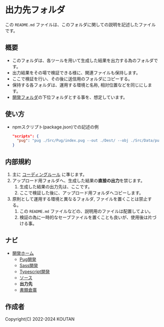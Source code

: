 # 出力先フォルダ

この `README.md` ファイルは、このフォルダに関しての説明を記述したファイルです。

## 概要

- このフォルダは、各ツールを用いて生成した結果を出力する為のフォルダです。
- 出力結果をその場で検証できる様に、関連ファイルも保持します。
- ここで検証を行い、その後に送信用のフォルダにコピーする。
- 保持する各フォルダは、運用する環境と名称, 相対位置などを同じにします。
- [開発フォルダ](../README.md)の下位フォルダとする事を、想定しています。

## 使い方

- npmスクリプト(package.json)での記述の例

    ```json
    "scripts": {
      "pug": "pug ./Src/Pug/index.pug --out ./Dest/ --obj ./Src/Data/pug.json --extension htm --pretty",
    }
    ```

## 内部規約

1. 主に [コーディングルール](../Document/codingrules.md) に準じます。
2. アップロード用フォルダへ、生成した結果の**直接の出力**を禁じます。
    1. 生成した結果の出力先は、ここです。
    2. ここで検証した後に、アップロード用フォルダへコピーします。
3. 原則として運用する環境と異なるフォルダ, ファイルを置くことは禁止する。
    1. この `README.md` ファイルなどの、説明用のファイルは配置してよい。
    2. 検証の為に一時的なセーブファイルを置くことも良いが、使用後は片づける事。

## ナビ

- [開発ホーム](../README.md)
  - [Pug開発](../Pug/README.md)
  - [Sass開発](../Sass/README.md)
  - [Typescript開発](../Typescript/README.md)
  - [ソース](../Src/README.md)
  - **出力先**
  - [書類倉庫](../Document/README.md)

## 作成者

Copyright(C) 2022-2024 KOUTAN
